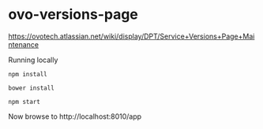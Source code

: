 # ovo-versions-page

https://ovotech.atlassian.net/wiki/display/DPT/Service+Versions+Page+Maintenance

Running locally

`npm install`

`bower install`

`npm start`

Now browse to http://localhost:8010/app
